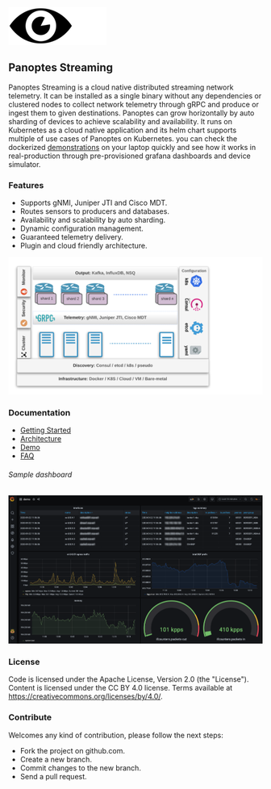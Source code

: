 ![panoptes logo](/docs/imgs/panoptes_streaming_logo.png)

## Panoptes Streaming



Panoptes Streaming is a cloud native distributed streaming network telemetry. It can be installed as a single binary without any dependencies or clustered nodes to collect network telemetry through gRPC and produce or ingest them to given destinations. Panoptes can grow horizontally by auto sharding of devices to achieve scalability and availability. It runs on Kubernetes as a cloud native application and its helm chart supports multiple of use cases of Panoptes on Kubernetes. you can check the dockerized [demonstrations](/docs/demo_list.md) on your laptop quickly and see how it works in real-production through pre-provisioned grafana dashboards and device simulator.

### Features
- Supports gNMI, Juniper JTI and Cisco MDT.
- Routes sensors to producers and databases. 
- Availability and scalability by auto sharding.
- Dynamic configuration management.
- Guaranteed telemetry delivery.
- Plugin and cloud friendly architecture.

![panoptes steaming](/docs/imgs/diagram.png)
### Documentation
- [Getting Started](/docs/getting_started.md)
- [Architecture](/docs/architecture.md)
- [Demo](/docs/demo_list.md)
- [FAQ](/docs/faq.md)

###### Sample dashboard
![demo grafana](/docs/imgs/grafana.png)

### License
Code is licensed under the Apache License, Version 2.0 (the "License").
Content is licensed under the CC BY 4.0 license. Terms available at https://creativecommons.org/licenses/by/4.0/.

### Contribute
Welcomes any kind of contribution, please follow the next steps:

- Fork the project on github.com.
- Create a new branch.
- Commit changes to the new branch.
- Send a pull request.